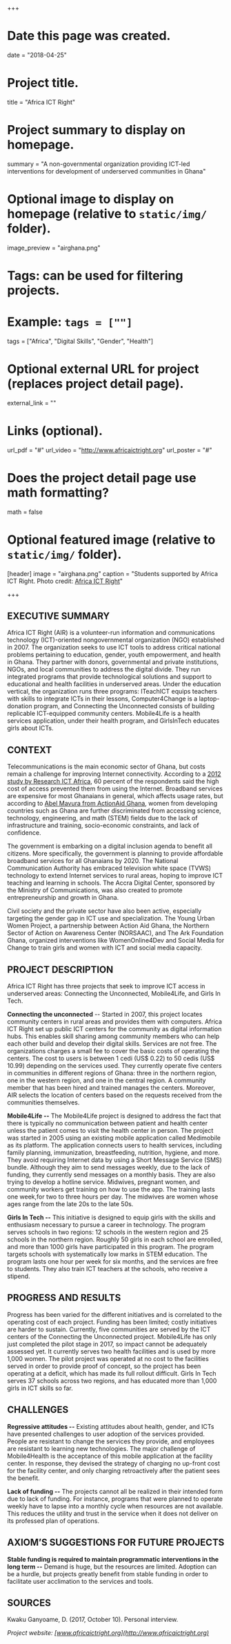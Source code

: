 +++
# Date this page was created.
date = "2018-04-25"

# Project title.
title = "Africa ICT Right"

# Project summary to display on homepage.
summary = "A non-governmental organization providing ICT-led interventions for development of underserved communities in Ghana"

# Optional image to display on homepage (relative to `static/img/` folder).
image_preview = "airghana.png"

# Tags: can be used for filtering projects.
# Example: `tags = [""]`
tags = ["Africa", "Digital Skills", "Gender", "Health"]

# Optional external URL for project (replaces project detail page).
external_link = ""

# Links (optional).

url_pdf = "#"
url_video = "http://www.africaictright.org"
url_poster = "#"

# Does the project detail page use math formatting?
math = false



# Optional featured image (relative to `static/img/` folder).
[header]
image = "airghana.png"
caption = "Students supported by Africa ICT Right. Photo credit: [Africa ICT Right](www.africaictright.org)"

+++
## EXECUTIVE SUMMARY

Africa ICT Right (AIR) is a volunteer-run information and communications
technology (ICT)-oriented nongovernmental organization (NGO) established
in 2007. The organization seeks to use ICT tools to address critical
national problems pertaining to education, gender, youth empowerment,
and health in Ghana. They partner with donors, governmental and private
institutions, NGOs, and local communities to address the digital divide.
They run integrated programs that provide technological solutions and
support to educational and health facilities in underserved areas. Under
the education vertical, the organization runs three programs: ITeachICT
equips teachers with skills to integrate ICTs in their lessons,
Computer4Change is a laptop-donation program, and Connecting the
Unconnected consists of building replicable ICT-equipped community
centers. Mobile4Life is a health services application, under their
health program, and GirlsInTech educates girls about ICTs.

## CONTEXT

Telecommunications is the main economic
sector of Ghana, but costs remain a
challenge for improving Internet connectivity. According to a [2012
study by Research ICT Africa](https://researchictafrica.net/publications/Evidence_for_ICT_Policy_Action/Policy_Paper_4_-_Understanding_what_is_happening_in_ICT_in_Ghana.pdf), 60 percent of the respondents said the
high cost of access prevented them from using the Internet. Broadband
services are expensive for most Ghanaians in general, which affects
usage rates, but according to [Abel Mavura from ActionAid Ghana](http://www.actionaid.org/ghana/2015/11/ict-girls-and-women-empowerment), women
from developing countries such as Ghana are further discriminated from
accessing science, technology, engineering, and math (STEM) fields due
to the lack of infrastructure and training, socio-economic constraints,
and lack of confidence.

The government is embarking on a digital inclusion agenda to benefit all
citizens. More specifically, the government is planning to provide
affordable broadband services for all Ghanaians by 2020. The National
Communication Authority has embraced television white space (TVWS)
technology to extend Internet services to rural areas, hoping to improve
ICT teaching and learning in schools. The Accra Digital Center,
sponsored by the Ministry of Communications, was also created to promote
entrepreneurship and growth in Ghana.

Civil society and the private sector have also been active, especially
targeting the gender gap in ICT use and specialization. The Young Urban
Women Project, a partnership between Action Aid Ghana, the Northern
Sector of Action on Awareness Center (NORSAAC), and The Ark Foundation
Ghana, organized interventions like WomenOnline4Dev and Social Media for
Change to train girls and women with ICT and social media capacity.


## PROJECT DESCRIPTION

Africa ICT Right has three projects that seek to improve ICT access in
underserved areas: Connecting the Unconnected, Mobile4Life, and Girls In
Tech.

**Connecting the unconnected** -- Started in 2007, this project locates
community centers in rural areas and provides them with computers.
Africa ICT Right set up public ICT centers for the community as digital
information hubs. This enables skill sharing among community members who
can help each other build and develop their digital skills. Services are
not free. The organizations charges a small fee to cover the basic costs
of operating the centers. The cost to users is between 1 cedi (US$ 0.22)
to 50 cedis (US$ 10.99) depending on the services used. They currently
operate five centers in communities in different regions of Ghana: three
in the northern region, one in the western region, and one in the
central region. A community member that has been hired and trained
manages the centers. Moreover, AIR selects the location of centers based
on the requests received from the communities themselves.

**Mobile4Life --** The Mobile4Life project is designed to address the
fact that there is typically no communication between patient and health
center unless the patient comes to visit the health center in person.
The project was started in 2005 using an existing mobile application
called Medimobile as its platform. The application connects users to
health services, including family planning, immunization, breastfeeding,
nutrition, hygiene, and more. They avoid requiring Internet data by
using a Short Message Service (SMS) bundle. Although they aim to send
messages weekly, due to the lack of funding, they currently send
messages on a monthly basis. They are also trying to develop a hotline
service. Midwives, pregnant women, and community workers get training on
how to use the app. The training lasts one week,for two to three hours
per day. The midwives are women whose ages range from the late 20s to
the late 50s.

**Girls In Tech --** This initiative is designed to equip girls with the
skills and enthusiasm necessary to pursue a career in technology. The
program serves schools in two regions: 12 schools in the western region
and 25 schools in the northern region. Roughly 50 girls in each school
are enrolled, and more than 1000 girls have participated in this
program. The program targets schools with systematically low marks in
STEM education. The program lasts one hour per week for six months, and
the services are free to students. They also train ICT teachers at the
schools, who receive a stipend.

## PROGRESS AND RESULTS

Progress has been varied for the different initiatives and is correlated
to the operating cost of each project. Funding has been limited; costly
initiatives are harder to sustain. Currently, five communities are
served by the ICT centers of the Connecting the Unconnected project.
Mobile4Life has only just completed the pilot stage in 2017, so impact
cannot be adequately assessed yet. It currently serves two health
facilities and is used by more 1,000 women. The pilot project was
operated at no cost to the facilities served in order to provide proof
of concept, so the project has been operating at a deficit, which has
made its full rollout difficult. Girls In Tech serves 37 schools across
two regions, and has educated more than 1,000 girls in ICT skills so
far.

## CHALLENGES

**Regressive attitudes --** Existing attitudes about health, gender, and
ICTs have presented challenges to user adoption of the services
provided. People are resistant to change the services they provide, and
employees are resistant to learning new technologies. The major
challenge of Mobile4Health is the acceptance of this mobile application
at the facility center. In response, they devised the strategy of
charging no up-front cost for the facility center, and only charging
retroactively after the patient sees the benefit.

**Lack of funding --** The projects cannot all be realized in their
intended form due to lack of funding. For instance, programs that were
planned to operate weekly have to lapse into a monthly cycle when
resources are not available. This reduces the utility and trust in the
service when it does not deliver on its professed plan of operations.


## AXIOM’S SUGGESTIONS FOR FUTURE PROJECTS
**Stable funding is required to maintain programmatic interventions in
the long term --** Demand is huge, but the resources are limited.
Adoption can be a hurdle, but projects greatly benefit from stable
funding in order to facilitate user acclimation to the services and
tools.



## SOURCES
Kwaku Ganyoame, D. (2017, October 10). Personal interview.

*Project website: [www.africaictright.org](http://www.africaictright.org)*






